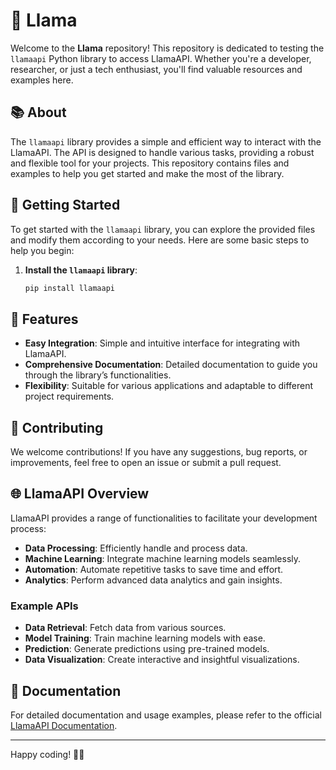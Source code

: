 # 🦙 Llama

Welcome to the **Llama** repository! This repository is dedicated to testing the `llamaapi` Python library to access LlamaAPI. Whether you're a developer, researcher, or just a tech enthusiast, you'll find valuable resources and examples here.

## 📚 About

The `llamaapi` library provides a simple and efficient way to interact with the LlamaAPI. The API is designed to handle various tasks, providing a robust and flexible tool for your projects. This repository contains files and examples to help you get started and make the most of the library.

## 🚀 Getting Started

To get started with the `llamaapi` library, you can explore the provided files and modify them according to your needs. Here are some basic steps to help you begin:

1. **Install the `llamaapi` library**:

   ```bash
   pip install llamaapi
   ```

## 🌟 Features

- **Easy Integration**: Simple and intuitive interface for integrating with LlamaAPI.
- **Comprehensive Documentation**: Detailed documentation to guide you through the library’s functionalities.
- **Flexibility**: Suitable for various applications and adaptable to different project requirements.

## 🤝 Contributing

We welcome contributions! If you have any suggestions, bug reports, or improvements, feel free to open an issue or submit a pull request.

## 🌐 LlamaAPI Overview

LlamaAPI provides a range of functionalities to facilitate your development process:

- **Data Processing**: Efficiently handle and process data.
- **Machine Learning**: Integrate machine learning models seamlessly.
- **Automation**: Automate repetitive tasks to save time and effort.
- **Analytics**: Perform advanced data analytics and gain insights.

### Example APIs

- **Data Retrieval**: Fetch data from various sources.
- **Model Training**: Train machine learning models with ease.
- **Prediction**: Generate predictions using pre-trained models.
- **Data Visualization**: Create interactive and insightful visualizations.

## 📝 Documentation

For detailed documentation and usage examples, please refer to the official [LlamaAPI Documentation](https://llamaapi).

---

Happy coding! 🦙✨
